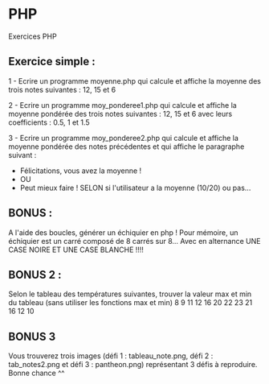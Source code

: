 # PHP
Exercices PHP

## Exercice simple :
1 - Ecrire un programme moyenne.php qui calcule et affiche la moyenne des trois notes suivantes : 12, 15 et 6

2 - Ecrire un programme moy_ponderee1.php qui calcule et affiche la moyenne pondérée des trois notes suivantes : 12, 15 et 6 avec leurs coefficients : 0.5, 1 et 1.5

3 - Ecrire un programme moy_ponderee2.php qui calcule et affiche la moyenne pondérée des notes précédentes et qui affiche le paragraphe suivant :
  - Félicitations, vous avez la moyenne !
  - OU
  - Peut mieux faire !
SELON si l'utilisateur a la moyenne (10/20) ou pas...

## BONUS :
A l'aide des boucles, générer un échiquier en php !
Pour mémoire, un échiquier est un carré composé de 8 carrés sur 8... Avec en alternance UNE CASE NOIRE ET UNE CASE BLANCHE !!!!

## BONUS 2 :
Selon le tableau des températures suivantes, trouver la valeur max et min du tableau (sans utiliser les fonctions max et min)
8 9 11 12 16 20 22 23 21 16 12 10

## BONUS 3
Vous trouverez trois images (défi 1 : tableau_note.png, défi 2 : tab_notes2.png et défi 3 : pantheon.png) représentant 3 défis à reproduire. Bonne chance ^^
